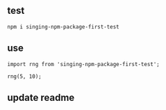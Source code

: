 ## test
`npm i singing-npm-package-first-test`

## use
```
import rng from 'singing-npm-package-first-test';

rng(5, 10);
```


## update readme